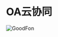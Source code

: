# OA云协同
![GoodFon](https://img.goodfon.com/original/3000x1991/d/cb/lady-gaga-singer-actress-5875.jpg " Lady Gaga ")
